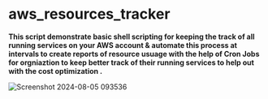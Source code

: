 # aws_resources_tracker

<b>This script demonstrate basic shell scripting for keeping the track of all running services on your AWS account & automate this process at intervals to create reports of resource usuage with the help of Cron Jobs for orgniaztion to keep better track of their running services to help out with the cost optimization .</b>

![Screenshot 2024-08-05 093536](https://github.com/user-attachments/assets/de301596-daad-48c9-8d4f-49a60d454555)
